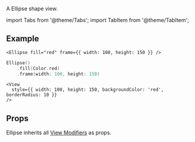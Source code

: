 ---
---

A Ellipse shape view.

import Tabs from '@theme/Tabs';
import TabItem from '@theme/TabItem';

## Example

<Tabs>
<TabItem value="srn" label="swiftui-react-native">

```tsx
<Ellipse fill="red" frame={{ width: 100, height: 150 }} />
```

</TabItem>
<TabItem value="swiftui" label="SwiftUI">

```swift
Ellipse()
    .fill(Color.red)
    .frame(width: 100, height: 150)
```

</TabItem>
<TabItem value="react-native" label="React Native">

```tsx
<View
  style={{ width: 100, height: 150, backgroundColor: 'red', borderRadius: 10 }}
/>
```

</TabItem>
</Tabs>

## Props

Ellipse inherits all [View Modifiers](../modifiers#full-list) as props.
